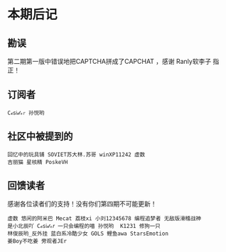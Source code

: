 # 本期后记

## 勘误

第二期第一版中错误地把CAPTCHA拼成了CAPCHAT ，感谢 Ranly软李子 指正！

## 订阅者
```
𝙲ℴ𝗌𝔦𝒹ₑ𝑟 孙悦哟
```

## 社区中被提到的
```
回忆中的玩具铺 SOVIET苏大林.苏哥 winXP11242 虚数
吉丽猫 星核精 PoskeVH
```

## 回馈读者
感谢各位读者们的支持！没有你们第四期不可能更新！
```
虚数 悠​闲​的​阿​米​巴​ Mecat 荔枝xi 小刘12345678 编程追梦者 无敌版滑稽战神
是小北辰吖 𝙲ℴ𝗌𝔦𝒹ₑ𝑟 一只会编程的喵 孙悦哟  K1231 修狗一只
林俊辰哟_反外挂 蓝白系冷酷少女 GOLS 鲤鱼awa StarsEmotion
姜Boy不吃姜 旁观者JEr
```
